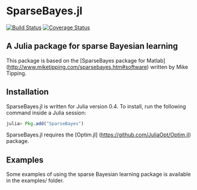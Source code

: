 # SparseBayes.jl

[![Build Status](https://travis-ci.org/irustandi/SparseBayes.jl.svg?branch=master)](https://travis-ci.org/irustandi/SparseBayes.jl) [![Coverage Status](https://coveralls.io/repos/irustandi/SparseBayes.jl/badge.svg?branch=master&service=github)](https://coveralls.io/github/irustandi/SparseBayes.jl?branch=master)

A Julia package for sparse Bayesian learning
--------------------------------------------

This package is based on the [SparseBayes package for Matlab] (http://www.miketipping.com/sparsebayes.htm#software) written by Mike Tipping.

## Installation

SparseBayes.jl is written for Julia version 0.4. To install, run the following command inside a Julia session:

```julia
julia> Pkg.add("SparseBayes")
```

SparseBayes.jl requires the [Optim.jl] (https://github.com/JuliaOpt/Optim.jl) package.

## Examples

Some examples of using the sparse Bayesian learning package is available in the examples/ folder.
